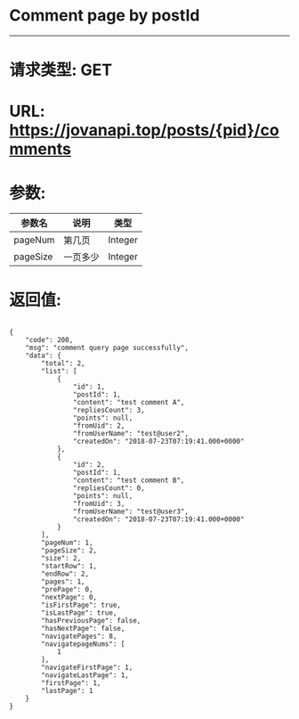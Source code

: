# Comment page by postId
---
# 请求类型: GET
# URL: https://jovanapi.top/posts/{pid}/comments
# 参数:
参数名 | 说明                   | 类型
----- |----------------------- | ----
pageNum | 第几页   | Integer
pageSize  | 一页多少        | Integer
# 返回值:
<pre><code>
{
    "code": 200,
    "msg": "comment query page successfully",
    "data": {
        "total": 2,
        "list": [
            {
                "id": 1,
                "postId": 1,
                "content": "test comment A",
                "repliesCount": 3,
                "points": null,
                "fromUid": 2,
                "fromUserName": "test@user2",
                "createdOn": "2018-07-23T07:19:41.000+0000"
            },
            {
                "id": 2,
                "postId": 1,
                "content": "test comment B",
                "repliesCount": 0,
                "points": null,
                "fromUid": 3,
                "fromUserName": "test@user3",
                "createdOn": "2018-07-23T07:19:41.000+0000"
            }
        ],
        "pageNum": 1,
        "pageSize": 2,
        "size": 2,
        "startRow": 1,
        "endRow": 2,
        "pages": 1,
        "prePage": 0,
        "nextPage": 0,
        "isFirstPage": true,
        "isLastPage": true,
        "hasPreviousPage": false,
        "hasNextPage": false,
        "navigatePages": 8,
        "navigatepageNums": [
            1
        ],
        "navigateFirstPage": 1,
        "navigateLastPage": 1,
        "firstPage": 1,
        "lastPage": 1
    }
}
</code></pre>
